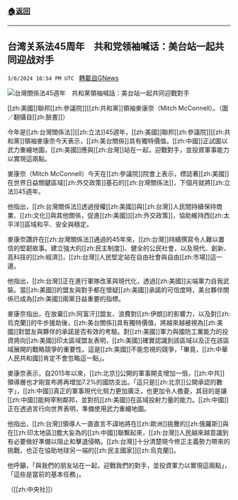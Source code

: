 ###  [:house:返回](README.md)
---


## 台湾关系法45周年　共和党领袖喊话：美台站一起共同迎战对手
`3/6/2024 10:54 PM UTC ` [轉載自GNews](https://gnews.org/articles/2371911)

![台灣關係法45週年　共和黨領袖喊話：美台站一起共同迎戰對手](https://cdn.ftvnews.com.tw/manasystem/FileData/News/45918c14-e534-41ff-8dae-cd36cde91119.jpg "台灣關係法45週年　共和黨領袖喊話：美台站一起共同迎戰對手")

[[zh:美國]]聯邦[[zh:參議院]][[zh:共和黨]]領袖麥康奈（Mitch McConnell）。（圖／翻攝自[[zh:臉書]]）

今年是[[zh:台灣關係法]][[zh:立法]]45週年，[[zh:美國]]聯邦[[zh:參議院]][[zh:共和黨]]領袖麥康奈今天表示，[[zh:美台關係]]具有獨特價值。[[zh:中國]]正試圖以武力重繪地圖，[[zh:美國]]應與[[zh:台灣]]站在一起，迎戰對手，並投資軍事能力以實現這兩點。

麥康奈（Mitch McConnell）今天在[[zh:參議院]]院會上表示，標誌著[[zh:美國]]在世界日益關鍵區域[[zh:外交政策]]基石的[[zh:台灣關係法]]，下個月就將[[zh:立法]]45週年。

他指出，[[zh:台灣關係法]]透過授權[[zh:美國]]與[[zh:台灣]]人民間持續保持商業、[[zh:文化]]與其他關係，促進[[zh:美國]][[zh:外交政策]]，協助維持西[[zh:太平洋]]區域和平、安全與穩定。

麥康奈讚許在[[zh:台灣關係法]]通過的45年來，[[zh:台灣]]持續撰寫令人難以置信的堅韌故事。建立強大的[[zh:民主制度]]、健全的公民社會，以及現代、創新、高科技的[[zh:經濟]]，[[zh:台灣]]人民堅定站在自由社會與自由[[zh:市場]]這一邊。

他指出，[[zh:台灣]]正在進行軍隊改革與現代化，透過[[zh:美國]]尖端軍力自我武裝。當[[zh:美國]]的盟友與對手都在懷疑[[zh:美國]]承諾的可信度時，美台夥伴關係已成為[[zh:美國]]兩黨日益重要的指標。

麥康奈指出，在放棄[[zh:阿富汗]]盟友、浪費對[[zh:伊朗]]的影響力，以及對[[zh:烏克蘭]]的牛步援助後，[[zh:美台關係]]具有獨特價值，將越來越被視為[[zh:美國]]對盟友與夥伴的承諾是否有效的考驗。對[[zh:美國]]軍力與國防工業能力的投資將向[[zh:美國]]印太區域盟友表明，[[zh:美國]]確實認識到該區域以及正在該區域展開的戰略競爭的重要性。這是[[zh:美國]]不能忽視的競爭，「畢竟，[[zh:中華人民共和國]]肯定不會忽略這一點」。

麥康奈表示，自2015年以來，[[zh:北京]]公開的軍事開支增加一倍，[[zh:中共]]領導層也才剛宣布將再增加7.2%的國防支出。「這只是[[zh:北京]]公開承認的數字」，[[zh:中國]]真正的軍事現代化努力更加廣泛，也更加令人擔憂，其目的是讓[[zh:中國]]能夠宰制鄰邦，並對抗[[zh:美國]]在區域投射力量的能力。[[zh:中國]]正在透過言行向世界表明，準備使用武力重繪地圖。

他指出，[[zh:台灣]]領導人一直直言不諱地將在[[zh:歐洲]]挑釁的[[zh:俄羅斯]]與在[[zh:印太地區]]膽大妄為的[[zh:中國]]聯繫起來，[[zh:台灣]]人民越來越意識到有必要做好準備以阻止和擊退侵略。[[zh:台灣]]十分清楚現今修正主義勢力帶來的挑戰，也正在協助地球另一端的[[zh:民主國家]][[zh:烏克蘭]]。

他呼籲，「與我們的朋友站在一起，迎戰我們的對手，並投資軍力以實現這兩點」，「這些是當前的基本任務」。

（[[zh:中央社]]）
